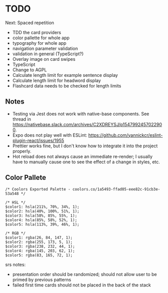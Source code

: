 # TODO

Next: Spaced repetition

* TDD the card providers
* color pallette for whole app
* typography for whole app
* navigation parameter validation
* validation in general (TypeScript?)
* Overlay image on card swipes
* TypeScript
* Change to AGPL
* Calculate length limit for example sentence display
* Calculate length limit for headword display
* Flashcard data needs to be checked for length limits

## Notes

* Testing via Jest does not work with native-base components. See thread in https://nativebase.slack.com/archives/C2XDREYSJ/p1547992457022900.
* Expo does not play well with ESLint: https://github.com/yannickcr/eslint-plugin-react/issues/1955
* Prettier works fine, but I don't know how to integrate it into the project properly.
* Hot reload does not always cause an immediate re-render; I usually have to manually cause one to see the effect of a change in styles, etc.

## Color Pallete

    /* Coolors Exported Palette - coolors.co/1a5493-ffad05-eee82c-91cb3e-53a548 */

    /* HSL */
    $color1: hsla(211%, 70%, 34%, 1);
    $color2: hsla(40%, 100%, 51%, 1);
    $color3: hsla(58%, 85%, 55%, 1);
    $color4: hsla(85%, 58%, 52%, 1);
    $color5: hsla(113%, 39%, 46%, 1);

    /* RGB */
    $color1: rgba(26, 84, 147, 1);
    $color2: rgba(255, 173, 5, 1);
    $color3: rgba(238, 232, 44, 1);
    $color4: rgba(145, 203, 62, 1);
    $color5: rgba(83, 165, 72, 1);

srs notes:

* presentation order should be randomized; should not allow user to be primed by previous patterns
* failed first time cards should not be placed in the back of the stack

